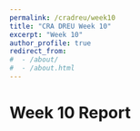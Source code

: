 ```yaml
---
permalink: /cradreu/week10
title: "CRA DREU Week 10"
excerpt: "Week 10"
author_profile: true
redirect_from: 
#  - /about/
#  - /about.html
---
```


Week 10 Report
======
